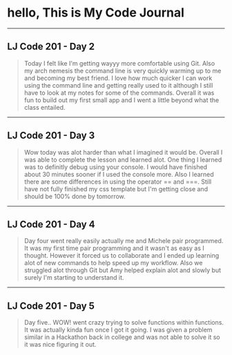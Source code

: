 # hello, This is My Code Journal

----
##  LJ Code 201 - Day 2


> Today I felt like I'm getting wayyy more comfortable using Git. Also my arch nemesis the command line is very quickly warming up to me and becoming my best friend. I love how much quicker I can work using the command line and getting really used to it although I still have to look at my notes for some of the commands. Overall it was fun to build out my first small app and I went a little beyond what the class entailed. 

----
##  LJ Code 201 - Day 3


> Wow today was alot harder than what I imagined it would be. Overall I was able to complete the lesson and learned alot. One thing I learned was to definitly debug using your console. I would have finished about 30 minutes sooner if I used the console more. Also I learned there are some differences in using the operator == and ===. Still have not fully finished my css template but I'm getting close and should be 100% done by tomorrow.

----
##  LJ Code 201 - Day 4


> Day four went really easily actually me and Michele pair programmed. It was my first time pair programming and it wasn't as easy as I thought. However it forced us to collaborate and I ended up learning alot of new commands to help speed up my workflow. Also we struggled alot through Git but Amy helped explain alot and slowly but surely I'm starting to understand it.  

----
##  LJ Code 201 - Day 5


> Day five.. WOW! went crazy trying to solve functions within functions. It was actually kinda fun once I got it going. I was given a problem similar in a Hackathon back in college and was not able to solve it so it was nice figuring it out. 
